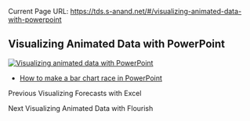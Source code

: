 Current Page URL: https://tds.s-anand.net/#/visualizing-animated-data-with-powerpoint

## Visualizing Animated Data with PowerPoint

[![Visualizing animated data with
PowerPoint](https://i.ytimg.com/vi_webp/umHlPDFVWr0/sddefault.webp)](https://youtu.be/umHlPDFVWr0)

  * [How to make a bar chart race in PowerPoint](https://blog.gramener.com/bar-chart-race-in-powerpoint/)

Previous Visualizing Forecasts with Excel

Next Visualizing Animated Data with Flourish

